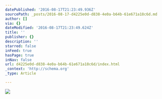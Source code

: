 ```yaml
---
datePublished: '2016-08-17T21:23:49.936Z'
sourcePath: _posts/2016-08-17-d4225e0d-d838-4e0a-b64b-61e671a18c6d.md
author: []
via: {}
dateModified: '2016-08-17T21:23:49.624Z'
title: ''
publisher: {}
description: ''
starred: false
inFeed: true
hasPage: true
inNav: false
url: d4225e0d-d838-4e0a-b64b-61e671a18c6d/index.html
_context: 'http://schema.org'
_type: Article

---
```

![](https://the-grid-user-content.s3-us-west-2.amazonaws.com/63f37619-0e60-4d31-95e0-57c32d6d2deb.jpg)